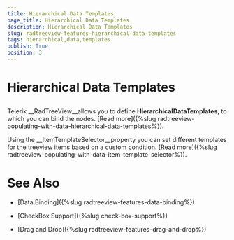 ```yaml
---
title: Hierarchical Data Templates
page_title: Hierarchical Data Templates
description: Hierarchical Data Templates
slug: radtreeview-features-hierarchical-data-templates
tags: hierarchical,data,templates
publish: True
position: 3
---
```


# Hierarchical Data Templates



## 

Telerik __RadTreeView__allows you to define __HierarchicalDataTemplates__, to which you can bind the nodes. [Read more]({%slug radtreeview-populating-with-data-hierarchical-data-templates%}).

Using the __ItemTemplateSelector__property you can set different templates for the treeview items based on a custom condition. [Read more]({%slug radtreeview-populating-with-data-item-template-selector%}).

# See Also

 * [Data Binding]({%slug radtreeview-features-data-binding%})

 * [CheckBox Support]({%slug check-box-support%})

 * [Drag and Drop]({%slug radtreeview-features-drag-and-drop%})
